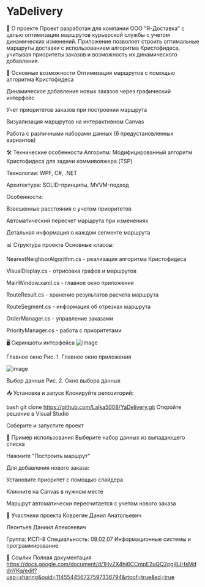 # YaDelivery
 
📌 О проекте
Проект разработан для компании ООО "Я-Доставка" с целью оптимизации маршрутов курьерской службы с учетом динамических изменений. Приложение позволяет строить оптимальные маршруты доставки с использованием алгоритма Кристофидеса, учитывая приоритеты заказов и возможность их динамического добавления.

🚀 Основные возможности
Оптимизация маршрутов с помощью алгоритма Кристофидеса

Динамическое добавление новых заказов через графический интерфейс

Учет приоритетов заказов при построении маршрута

Визуализация маршрутов на интерактивном Canvas

Работа с различными наборами данных (6 предустановленных вариантов)

🛠 Технические особенности
Алгоритм: Модифицированный алгоритм Кристофидеса для задачи коммивояжера (TSP)

Технологии: WPF, C#, .NET

Архитектура: SOLID-принципы, MVVM-подход

Особенности:

Взвешенные расстояния с учетом приоритетов

Автоматический пересчет маршрута при изменениях

Детальная информация о каждом сегменте маршрута

📊 Структура проекта
Основные классы:

NearestNeighborAlgorithm.cs - реализация алгоритма Кристофидеса

VisualDisplay.cs - отрисовка графов и маршрутов

MainWindow.xaml.cs - главное окно приложения

RouteResult.cs - хранение результатов расчета маршрута

RouteSegment.cs - информация об отрезках маршрута

OrderManager.cs - управление заказами

PriorityManager.cs - работа с приоритетами

🖥 Скриншоты интерфейса
![image](https://github.com/user-attachments/assets/6d1fe9da-d535-49b8-a236-9c5938e9309b)

Главное окно
Рис. 1. Главное окно приложения

![image](https://github.com/user-attachments/assets/0cd2164c-1f81-4896-8627-79a206282036)

Выбор данных
Рис. 2. Окно выбора данных

📥 Установка и запуск
Клонируйте репозиторий:

bash
git clone https://github.com/Lalka5008/YaDelivery.git
Откройте решение в Visual Studio

Соберите и запустите проект

📝 Пример использования
Выберите набор данных из выпадающего списка

Нажмите "Построить маршрут"

Для добавления нового заказа:

Установите приоритет с помощью слайдера

Кликните на Canvas в нужном месте

Маршрут автоматически пересчитается с учетом нового заказа

🤝 Участники проекта
Коврегин Данил Анатольевич

Леонтьев Даниил Алексеевич

Группа: ИСП-8
Специальность: 09.02.07 Информационные системы и программирование

🔗 Ссылки
Полная документация
https://docs.google.com/document/d/1HvZX4hj6CCmpE2uQQ2pgj8JHsMddnYKq/edit?usp=sharing&ouid=114554456727597336794&rtpof=true&sd=true
